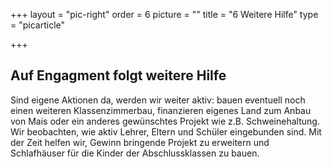 +++
layout = "pic-right"
order = 6
picture = ""
title = "6 Weitere Hilfe"
type = "picarticle"

+++
## Auf Engagment folgt weitere Hilfe

Sind eigene Aktionen da, werden wir weiter aktiv: bauen eventuell noch einen weiteren Klassenzimmerbau, finanzieren eigenes Land zum Anbau von Mais oder ein anderes gewünschtes Projekt wie z.B. Schweinehaltung. Wir beobachten, wie aktiv Lehrer, Eltern und Schüler eingebunden sind. Mit der Zeit helfen wir, Gewinn bringende Projekt zu erweitern und Schlafhäuser für die Kinder der Abschlussklassen zu bauen.